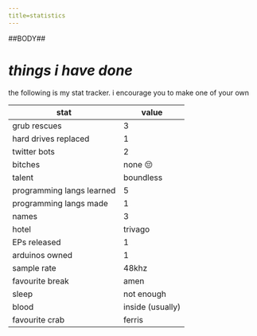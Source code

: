 ```yaml
---
title=statistics
---
```


##BODY##

# *things i have done*

the following is my stat tracker. i encourage you to make one of your own

| stat | value |
|---|---|
| grub rescues | 3 |
| hard drives replaced | 1 |
| twitter bots | 2 |
| bitches | none 😔 |
| talent | boundless |
| programming langs learned | 5 |
| programming langs made | 1 |
| names | 3 |
| hotel | trivago |
| EPs released | 1 |
| arduinos owned | 1 |
| sample rate | 48khz |
| favourite break | amen |
| sleep | not enough |
| blood | inside (usually) |
| favourite crab | ferris |

